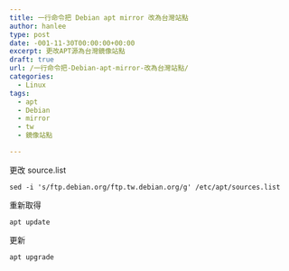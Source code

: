 ```yaml
---
title: 一行命令把 Debian apt mirror 改為台灣站點
author: hanlee
type: post
date: -001-11-30T00:00:00+00:00
excerpt: 更改APT源為台灣鏡像站點
draft: true
url: /一行命令把-Debian-apt-mirror-改為台灣站點/
categories:
  - Linux
tags:
  - apt
  - Debian
  - mirror
  - tw
  - 鏡像站點

---
```

更改 source.list 

<pre class="wp-block-code"><code>sed -i 's/ftp.debian.org/ftp.tw.debian.org/g' /etc/apt/sources.list</code></pre>

重新取得

<pre class="wp-block-code"><code>apt update</code></pre>

更新

<pre class="wp-block-code"><code>apt upgrade</code></pre>